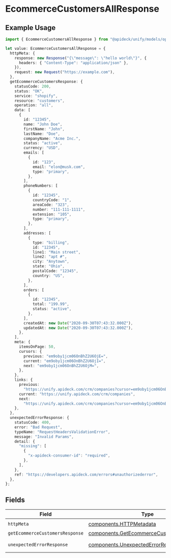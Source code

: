 # EcommerceCustomersAllResponse

## Example Usage

```typescript
import { EcommerceCustomersAllResponse } from "@apideck/unify/models/operations";

let value: EcommerceCustomersAllResponse = {
  httpMeta: {
    response: new Response("{\"message\": \"hello world\"}", {
      headers: { "Content-Type": "application/json" },
    }),
    request: new Request("https://example.com"),
  },
  getEcommerceCustomersResponse: {
    statusCode: 200,
    status: "OK",
    service: "shopify",
    resource: "customers",
    operation: "all",
    data: [
      {
        id: "12345",
        name: "John Doe",
        firstName: "John",
        lastName: "Doe",
        companyName: "Acme Inc.",
        status: "active",
        currency: "USD",
        emails: [
          {
            id: "123",
            email: "elon@musk.com",
            type: "primary",
          },
        ],
        phoneNumbers: [
          {
            id: "12345",
            countryCode: "1",
            areaCode: "323",
            number: "111-111-1111",
            extension: "105",
            type: "primary",
          },
        ],
        addresses: [
          {
            type: "billing",
            id: "12345",
            line1: "Main street",
            line2: "apt #",
            city: "Anytown",
            state: "Ohio",
            postalCode: "12345",
            country: "US",
          },
        ],
        orders: [
          {
            id: "12345",
            total: "199.99",
            status: "active",
          },
        ],
        createdAt: new Date("2020-09-30T07:43:32.000Z"),
        updatedAt: new Date("2020-09-30T07:43:32.000Z"),
      },
    ],
    meta: {
      itemsOnPage: 50,
      cursors: {
        previous: "em9oby1jcm06OnBhZ2U6OjE=",
        current: "em9oby1jcm06OnBhZ2U6OjI=",
        next: "em9oby1jcm06OnBhZ2U6OjM=",
      },
    },
    links: {
      previous:
        "https://unify.apideck.com/crm/companies?cursor=em9oby1jcm06OnBhZ2U6OjE%3D",
      current: "https://unify.apideck.com/crm/companies",
      next:
        "https://unify.apideck.com/crm/companies?cursor=em9oby1jcm06OnBhZ2U6OjM",
    },
  },
  unexpectedErrorResponse: {
    statusCode: 400,
    error: "Bad Request",
    typeName: "RequestHeadersValidationError",
    message: "Invalid Params",
    detail: {
      "missing": [
        {
          "x-apideck-consumer-id": "required",
        },
      ],
    },
    ref: "https://developers.apideck.com/errors#unauthorizederror",
  },
};
```

## Fields

| Field                                                                                                | Type                                                                                                 | Required                                                                                             | Description                                                                                          |
| ---------------------------------------------------------------------------------------------------- | ---------------------------------------------------------------------------------------------------- | ---------------------------------------------------------------------------------------------------- | ---------------------------------------------------------------------------------------------------- |
| `httpMeta`                                                                                           | [components.HTTPMetadata](../../models/components/httpmetadata.md)                                   | :heavy_check_mark:                                                                                   | N/A                                                                                                  |
| `getEcommerceCustomersResponse`                                                                      | [components.GetEcommerceCustomersResponse](../../models/components/getecommercecustomersresponse.md) | :heavy_minus_sign:                                                                                   | Customers                                                                                            |
| `unexpectedErrorResponse`                                                                            | [components.UnexpectedErrorResponse](../../models/components/unexpectederrorresponse.md)             | :heavy_minus_sign:                                                                                   | Unexpected error                                                                                     |